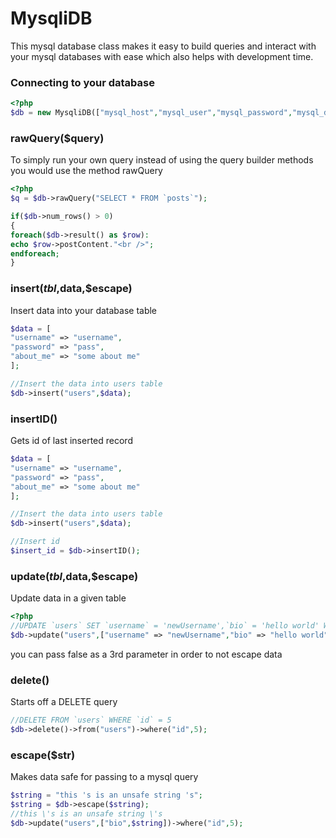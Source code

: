 # MysqliDB
This mysql database class makes it easy to build queries and interact with your mysql databases with ease which also helps with development time. 

### Connecting to your database
```php
<?php
$db = new MysqliDB(["mysql_host","mysql_user","mysql_password","mysql_database"]);
```
### rawQuery($query)
To simply run your own query instead of using the query builder methods you would use the method rawQuery
```php
<?php
$q = $db->rawQuery("SELECT * FROM `posts`");

if($db->num_rows() > 0)
{
foreach($db->result() as $row):
echo $row->postContent."<br />";
endforeach;
}
```
### insert($tbl,$data,$escape)
Insert data into your database table
```php
$data = [
"username" => "username",
"password" => "pass",
"about_me" => "some about me"
];

//Insert the data into users table
$db->insert("users",$data);
```
### insertID()
Gets id of last inserted record
```php
$data = [
"username" => "username",
"password" => "pass",
"about_me" => "some about me"
];

//Insert the data into users table
$db->insert("users",$data);

//Insert id
$insert_id = $db->insertID();
```
### update($tbl,$data,$escape)
Update data in a given table
```php
<?php
//UPDATE `users` SET `username` = 'newUsername',`bio` = 'hello world' WHERE `id` = 5
$db->update("users",["username" => "newUsername","bio" => "hello world"])->where("id",5);
```
you can pass false as a 3rd parameter in order to not escape data

### delete()
Starts off a DELETE query
```php
//DELETE FROM `users` WHERE `id` = 5
$db->delete()->from("users")->where("id",5);
```
### escape($str)
Makes data safe for passing to a mysql query
```php
$string = "this 's is an unsafe string 's";
$string = $db->escape($string);
//this \'s is an unsafe string \'s
$db->update("users",["bio",$string])->where("id",5);
```
